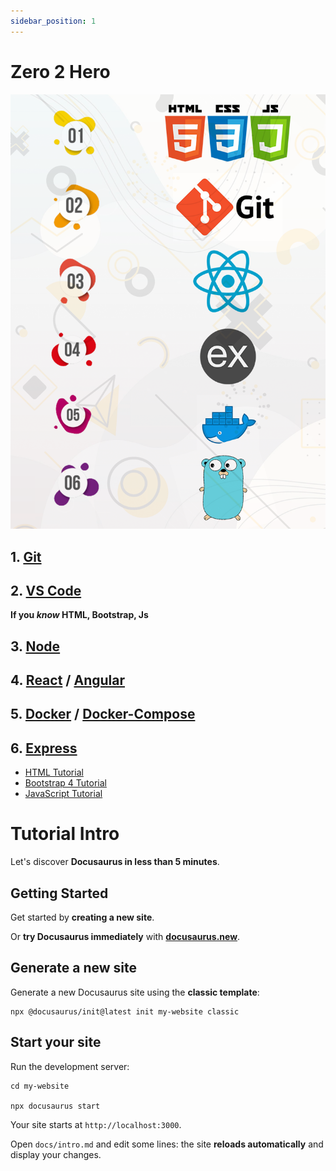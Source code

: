 ```yaml
---
sidebar_position: 1
---
```


# Zero 2 Hero

![movie-box-logo](assets/img/guide.png)

## 1. [Git](./git/git.md)

## 2. [VS Code](vscode)

__If you _know_ HTML, Bootstrap, Js__

## 3. [Node](./node/node.md)

<!-- ### TODO: What's node environment??? -->

<!-- < TEXT HERE > -->

## 4. [React](React/react.md) / [Angular](./node/angular.md)

<!-- ### TODO: Why React/Angular???

< TEXT HERE > -->

## 5. [Docker](./docker/docker.md) / [Docker-Compose](./docker/docker-compose.md)

## 6. [Express](./Express/express)


- [HTML Tutorial](https://www.w3schools.com/html/) <br/>
- [Bootstrap 4 Tutorial](https://www.w3schools.com/bootstrap4/) <br/>
- [JavaScript Tutorial](https://www.w3schools.com/js/DEFAULT.asp) <br/>


# Tutorial Intro

Let's discover **Docusaurus in less than 5 minutes**.

## Getting Started

Get started by **creating a new site**.

Or **try Docusaurus immediately** with **[docusaurus.new](https://docusaurus.new)**.

## Generate a new site

Generate a new Docusaurus site using the **classic template**:

```shell
npx @docusaurus/init@latest init my-website classic
```

## Start your site

Run the development server:

```shell
cd my-website

npx docusaurus start
```

Your site starts at `http://localhost:3000`.

Open `docs/intro.md` and edit some lines: the site **reloads automatically** and display your changes.
